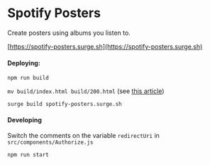 <h1>Spotify Posters</h1>

Create posters using albums you listen to.

[https://spotify-posters.surge.sh](https://spotify-posters.surge.sh)

<h4>Deploying:</h4>

`npm run build`

`mv build/index.html build/200.html` (see [this article](https://medium.com/@Jeff_Duke_io/how-to-deploy-an-app-using-react-and-react-router4-fe5f02a27a97))

`surge build spotify-posters.surge.sh`

<h4>Developing</h4>

Switch the comments on the variable `redirectUri` in `src/components/Authorize.js`

`npm run start`
